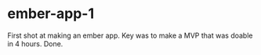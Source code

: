 ember-app-1
===========

First shot at making an ember app. Key was to make a MVP that was doable in 4 hours. Done.
